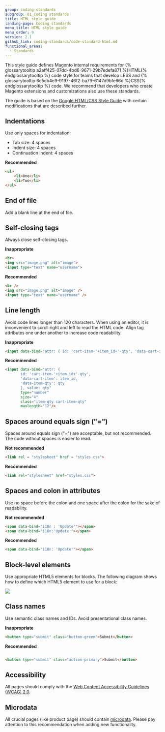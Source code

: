 ```yaml
---
group: coding-standards
subgroup: 01_Coding standards
title: HTML style guide
landing-page: Coding standards
menu_title: HTML style guide
menu_order: 9
version: 2.1
github_link: coding-standards/code-standard-html.md
functional_areas:
  - Standards
---
```


This style guide defines Magento internal requirements for {% glossarytooltip a2aff425-07dd-4bd6-9671-29b7edefa871 %}HTML{% endglossarytooltip %} code style for teams that develop LESS and {% glossarytooltip 6c5cb4e9-9197-46f2-ba79-6147d9bfe66d %}CSS{% endglossarytooltip %} code. We recommend that developers who create Magento extensions and customizations also use these standards.

The guide is based on the [Google HTML/CSS Style Guide](https://google.github.io/styleguide/htmlcssguide.xml) with certain modifications that are described further.

## Indentations

Use only spaces for indentation:

* Tab size: 4 spaces
* Indent size: 4 spaces
* Continuation indent: 4 spaces

**Recommended**
```html
<ul>
    <li>One</li>
    <li>Two</li>
</ul>
```

## End of file
Add a blank line at the end of file.

## Self-closing tags
Always close self-closing tags.

**Inappropriate**
```html
<br>
<img src="image.png" alt="image">
<input type="text" name="username">
```


**Recommended**
```html
<br />
<img src="image.png" alt="image" />
<input type="text" name="username" />
```


## Line length
Avoid code lines longer than 120 characters. When using an editor, it is inconvenient to scroll right and left to read the HTML code. Align tag attributes one under another to increase code readability.

**Inappropriate**
```html
<input data-bind="attr: { id: 'cart-item-'+item_id+'-qty', 'data-cart-item': item_id, 'data-item-qty': qty }, value: qty" type="number" size="4" class="item-qty cart-item-qty" maxlength="12"/>
```

**Recommended**
```html
<input data-bind="attr: {
       id: 'cart-item-'+item_id+'-qty',
       'data-cart-item': item_id,
       'data-item-qty': qty
       }, value: qty"
       type="number"
       size="4"
       class="item-qty cart-item-qty"
       maxlength="12"/>
```

## Spaces around equals sign ("=")
Spaces around equals sign ("=") are acceptable, but not recommended. The code without spaces is easier to read.

**Not recommended**
```html
<link rel = "stylesheet" href = "styles.css">
```

**Recommended**
```html
<link rel="stylesheet" href="styles.css">
```

## Spaces and colon in attributes
Use no space before the colon and one space after the colon for the sake of readability.

**Not recommended**
```html
<span data-bind="i18n : 'Update'"></span>
<span data-bind="i18n:'Update'"></span>
```

**Recommended**
```html
<span data-bind="i18n: 'Update'"></span>
```

## Block-level elements
Use appropriate HTML5 elements for blocks. The following diagram shows how to define which HTML5 element to use for a block:

<img src="{{ site.baseurl }}/common/images/h5d-sectioning-flowchart.png">


## Class names
Use semantic class names and IDs. Avoid presentational class names.

**Inappropriate**
```html
<button type="submit" class="button-green">Submit</button>
```

**Recommended**
```html

<button type="submit" class="action-primary">Submit</button>
```

## Accessibility
All pages should comply with the [Web Content Accessibility Guidelines (WCAG) 2.0](https://www.w3.org/TR/WCAG20/).


## Microdata
All crucial pages (like product page) should contain [microdata](https://www.w3.org/TR/microdata/). Please pay attention to this recommendation when adding new functionality.
